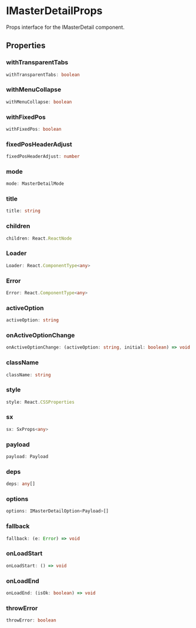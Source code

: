 # IMasterDetailProps

Props interface for the IMasterDetail component.

## Properties

### withTransparentTabs

```ts
withTransparentTabs: boolean
```

### withMenuCollapse

```ts
withMenuCollapse: boolean
```

### withFixedPos

```ts
withFixedPos: boolean
```

### fixedPosHeaderAdjust

```ts
fixedPosHeaderAdjust: number
```

### mode

```ts
mode: MasterDetailMode
```

### title

```ts
title: string
```

### children

```ts
children: React.ReactNode
```

### Loader

```ts
Loader: React.ComponentType<any>
```

### Error

```ts
Error: React.ComponentType<any>
```

### activeOption

```ts
activeOption: string
```

### onActiveOptionChange

```ts
onActiveOptionChange: (activeOption: string, initial: boolean) => void
```

### className

```ts
className: string
```

### style

```ts
style: React.CSSProperties
```

### sx

```ts
sx: SxProps<any>
```

### payload

```ts
payload: Payload
```

### deps

```ts
deps: any[]
```

### options

```ts
options: IMasterDetailOption<Payload>[]
```

### fallback

```ts
fallback: (e: Error) => void
```

### onLoadStart

```ts
onLoadStart: () => void
```

### onLoadEnd

```ts
onLoadEnd: (isOk: boolean) => void
```

### throwError

```ts
throwError: boolean
```
